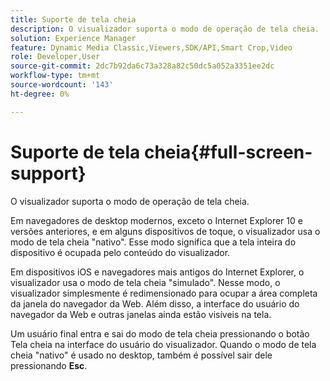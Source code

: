 ```yaml
---
title: Suporte de tela cheia
description: O visualizador suporta o modo de operação de tela cheia.
solution: Experience Manager
feature: Dynamic Media Classic,Viewers,SDK/API,Smart Crop,Video
role: Developer,User
source-git-commit: 2dc7b92da6c73a328a82c50dc5a052a3351ee2dc
workflow-type: tm+mt
source-wordcount: '143'
ht-degree: 0%

---
```


# Suporte de tela cheia{#full-screen-support}

O visualizador suporta o modo de operação de tela cheia.

Em navegadores de desktop modernos, exceto o Internet Explorer 10 e versões anteriores, e em alguns dispositivos de toque, o visualizador usa o modo de tela cheia &quot;nativo&quot;. Esse modo significa que a tela inteira do dispositivo é ocupada pelo conteúdo do visualizador.

Em dispositivos iOS e navegadores mais antigos do Internet Explorer, o visualizador usa o modo de tela cheia &quot;simulado&quot;. Nesse modo, o visualizador simplesmente é redimensionado para ocupar a área completa da janela do navegador da Web. Além disso, a interface do usuário do navegador da Web e outras janelas ainda estão visíveis na tela.

Um usuário final entra e sai do modo de tela cheia pressionando o botão Tela cheia na interface do usuário do visualizador. Quando o modo de tela cheia &quot;nativo&quot; é usado no desktop, também é possível sair dele pressionando **Esc**.
